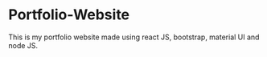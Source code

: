 # Portfolio-Website
This is my portfolio website made using react JS, bootstrap, material UI and node JS.
